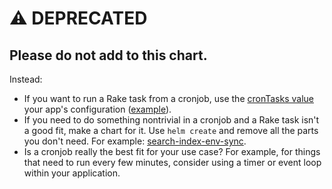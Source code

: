 # ⚠️ DEPRECATED

## Please do not add to this chart.

Instead:

- If you want to run a Rake task from a cronjob, use the [cronTasks value]
  your app's configuration ([example]).
- If you need to do something nontrivial in a cronjob and a Rake task isn't a
  good fit, make a chart for it. Use `helm create` and remove all the parts you
  don't need. For example: [search-index-env-sync].
- Is a cronjob really the best fit for your use case? For example, for things
  that need to run every few minutes, consider using a timer or event loop
  within your application.

[cronTasks value]: https://github.com/alphagov/govuk-helm-charts/blob/5ae8b78/charts/generic-govuk-app/values.yaml#L27
[example]: https://github.com/alphagov/govuk-helm-charts/blob/5ae8b78/charts/app-config/values-integration.yaml#L371
[search-index-env-sync]: https://github.com/alphagov/govuk-helm-charts/tree/fe07283/charts/search-index-env-sync
